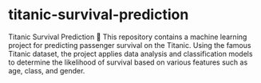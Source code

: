 # titanic-survival-prediction

Titanic Survival Prediction 🚢 This repository contains a machine learning project for predicting passenger survival on the Titanic. Using the famous Titanic dataset, the project applies data analysis and classification models to determine the likelihood of survival based on various features such as age, class, and gender.
